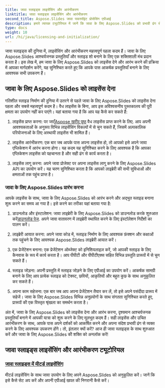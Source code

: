 ```yaml
---
title: जावा स्लाइड्स लाइसेंसिंग और आरंभीकरण
linktitle: जावा स्लाइड्स लाइसेंसिंग और आरंभीकरण
second_title: Aspose.Slides जावा पावरपॉइंट प्रोसेसिंग एपीआई
description: हमारे व्यापक ट्यूटोरियल में जानें कि जावा के लिए Aspose.Slides को प्रभावी ढंग से कैसे लाइसेंस दिया जाए और प्रारंभ किया जाए। अभी जावा स्लाइड्स के साथ शुरुआत करें!
type: docs
weight: 10
url: /hi/java/licensing-and-initialization/
---
```


जावा स्लाइड्स की दुनिया में, लाइसेंसिंग और आरंभीकरण महत्वपूर्ण पहला कदम हैं। जावा के लिए Aspose.Slides आश्चर्यजनक प्रस्तुतियाँ और स्लाइड शो बनाने के लिए एक शक्तिशाली मंच प्रदान करता है। इस लेख में, हम जावा के लिए Aspose.Slides को लाइसेंस देने और आरंभ करने की प्रक्रिया में आपका मार्गदर्शन करेंगे, यह सुनिश्चित करते हुए कि आपके पास आकर्षक प्रस्तुतियाँ बनाने के लिए आवश्यक सभी उपकरण हैं।

## जावा के लिए Aspose.Slides को लाइसेंस देना

गतिशील स्लाइड निर्माण की दुनिया में उतरने से पहले जावा के लिए Aspose.Slides को लाइसेंस देना पहला और सबसे महत्वपूर्ण कदम है। वैध लाइसेंस के बिना, आप इस अविश्वसनीय पुस्तकालय की पूरी क्षमता का उपयोग नहीं कर पाएंगे। यहां बताया गया है कि आप यह कैसे कर सकते हैं:

1.  लाइसेंस प्राप्त करना: पर जाएँ[Aspose खरीद पृष्ठ](https://purchase.aspose.com/buy) वैध लाइसेंस प्राप्त करने के लिए. आप अपनी आवश्यकताओं के अनुरूप विभिन्न लाइसेंसिंग विकल्पों में से चुन सकते हैं, जिसमें अल्पकालिक परियोजनाओं के लिए अस्थायी लाइसेंस भी शामिल हैं।

2. लाइसेंस आरंभीकरण: एक बार जब आपके पास अपना लाइसेंस हो, तो आपको इसे अपने जावा एप्लिकेशन में आरंभ करना होगा। यह कदम यह सुनिश्चित करने के लिए आवश्यक है कि आपका एप्लिकेशन लाइसेंस को पहचानता है और सही ढंग से कार्य करता है।

3. लाइसेंस लागू करना: अपने जावा प्रोजेक्ट पर अपना लाइसेंस लागू करने के लिए Aspose.Slides API का उपयोग करें। यह चरण सुनिश्चित करता है कि आपको लाइब्रेरी की सभी सुविधाओं और क्षमताओं तक पहुंच प्राप्त है।

### जावा के लिए Aspose.Slides प्रारंभ करना

आपके लाइसेंस के साथ, जावा के लिए Aspose.Slides को आरंभ करने और अद्भुत स्लाइड बनाना शुरू करने का समय आ गया है। इसे करने का तरीका यहां बताया गया है:

1.  डाउनलोड और इंस्टालेशन: जावा लाइब्रेरी के लिए Aspose.Slides को डाउनलोड करके शुरुआत करें[डाउनलोड पेज](https://releases.aspose.com/slides/net/). अपने जावा वातावरण में लाइब्रेरी स्थापित करने के लिए इंस्टॉलेशन निर्देशों का पालन करें।

2. लाइब्रेरी आयात करना: अपने जावा कोड में, स्लाइड निर्माण के लिए आवश्यक फ़ंक्शन और कक्षाओं तक पहुंचने के लिए आवश्यक Aspose.Slides लाइब्रेरी आयात करें।

3. एक प्रेजेंटेशन बनाना: एक प्रेजेंटेशन ऑब्जेक्ट को इनिशियलाइज़ करें, जो आपकी स्लाइड के लिए कैनवास के रूप में कार्य करता है। आप पीपीटी और पीपीटीएक्स सहित विभिन्न प्रस्तुति प्रारूपों में से चुन सकते हैं।

4. स्लाइड जोड़ना: अपनी प्रस्तुति में स्लाइड जोड़ने के लिए एपीआई का उपयोग करें। आकर्षक सामग्री बनाने के लिए आप प्रत्येक स्लाइड को टेक्स्ट, छवियों, आकृतियों और बहुत कुछ के साथ अनुकूलित कर सकते हैं।

5. अपना काम सहेजना: एक बार जब आप अपना प्रेजेंटेशन तैयार कर लें, तो इसे अपने पसंदीदा प्रारूप में सहेजें। जावा के लिए Aspose.Slides विभिन्न अनुप्रयोगों के साथ संगतता सुनिश्चित करते हुए, प्रारूपों की एक विस्तृत श्रृंखला का समर्थन करता है।

अंत में, जावा के लिए Aspose.Slides को लाइसेंस देना और आरंभ करना, दृश्यमान आश्चर्यजनक प्रस्तुतियाँ बनाने में आपकी यात्रा को शुरू करने के लिए मूलभूत कदम हैं। सही लाइसेंस और उचित आरंभीकरण के साथ, आपके पास अपने दर्शकों को आकर्षित करने और अपना संदेश प्रभावी ढंग से व्यक्त करने के लिए आवश्यक उपकरण होंगे। तो, इंतज़ार क्यों करें? आज ही जावा स्लाइड्स के साथ शुरुआत करें और जावा के लिए Aspose.Slides की शक्ति को अनलॉक करें!
## जावा स्लाइड्स लाइसेंसिंग और आरंभीकरण ट्यूटोरियल
### [जावा स्लाइड्स में मीटर्ड लाइसेंसिंग](./metered-licensing-java-slides/)
मीटर्ड लाइसेंसिंग के साथ जावा उपयोग के लिए अपने Aspose.Slides को अनुकूलित करें। जानें कि इसे कैसे सेट अप करें और अपनी एपीआई खपत की निगरानी कैसे करें।